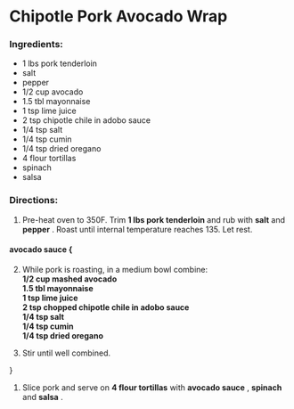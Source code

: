 # Chipotle Pork Avocado Wrap 

### Ingredients: 
* 1 lbs pork tenderloin
*  salt
*  pepper
* 1/2 cup avocado
* 1.5 tbl mayonnaise
* 1 tsp lime juice
* 2 tsp chipotle chile in adobo sauce
* 1/4 tsp salt
* 1/4 tsp cumin
* 1/4 tsp dried oregano
* 4 flour tortillas
*  spinach
*  salsa

### Directions: 
1. Pre-heat oven to 350F. Trim **1 lbs pork tenderloin** and rub with **salt** and **pepper** . Roast until internal temperature reaches 135. Let rest. 

#### avocado sauce {
2. While pork is roasting, in a medium bowl combine:  
**1/2 cup mashed avocado**   
**1.5 tbl mayonnaise**   
**1 tsp lime juice**   
**2 tsp chopped chipotle chile in adobo sauce**   
**1/4 tsp salt**   
**1/4 tsp cumin**   
**1/4 tsp dried oregano**   


3. Stir until well combined. 

}

1. Slice pork and serve on **4 flour tortillas** with **avocado sauce** , **spinach** and **salsa** . 
